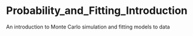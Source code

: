 # Probability_and_Fitting_Introduction
An introduction to Monte Carlo simulation and fitting models to data
